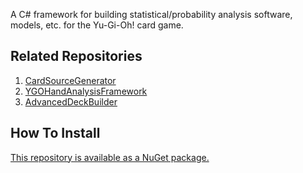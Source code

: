 A C# framework for building statistical/probability analysis software, models, etc. for the Yu-Gi-Oh! card game.

## Related Repositories
1. [CardSourceGenerator](https://github.com/mlivernoche/CardSourceGenerator)
2. [YGOHandAnalysisFramework](https://github.com/mlivernoche/YGOHandAnalysisFramework)
3. [AdvancedDeckBuilder](https://github.com/mlivernoche/AdvancedDeckBuilder)

## How To Install

[This repository is available as a NuGet package.](https://www.nuget.org/packages/YGOHandAnalysisFramework)
